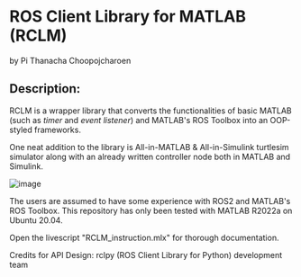 # ROS Client Library for MATLAB (RCLM)
by Pi Thanacha Choopojcharoen

## Description:

RCLM is a wrapper library that converts the functionalities of basic MATLAB (such as *timer* and *event listener*) and MATLAB's ROS Toolbox into an OOP-styled frameworks.  

One neat addition to the library is All-in-MATLAB & All-in-Simulink turtlesim simulator along with an already written controller node both in MATLAB and Simulink.

![image](https://user-images.githubusercontent.com/3856640/158456971-91e1d611-1875-43b9-b57b-badc57663d40.png)

The users are assumed to have some experience with ROS2 and MATLAB's ROS Toolbox. This repository has only been tested with MATLAB R2022a on Ubuntu 20.04.

Open the livescript "RCLM_instruction.mlx" for thorough documentation.

Credits for API Design: rclpy (ROS Client Library for Python) development team

